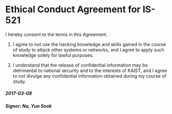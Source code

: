 # Ethical Conduct Agreement for IS-521

I hereby consent to the terms in this Agreement.

1. I agree to not use the hacking knowledge and skills gained in the
course of study to attack other systems or networks, and I agree to
apply such knowledge solely for lawful purposes.

2. I understand that the release of confidential information may be
detrimental to national security and to the interests of KAIST, and I
agree to not divulge any confidential information obtained during my
course of study.

##### 2017-03-08
##### Signer: Na, Yun Seok
